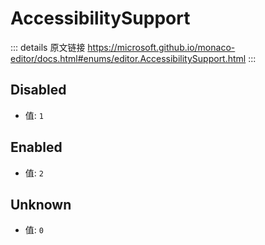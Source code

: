 # AccessibilitySupport
        
::: details 原文链接
https://microsoft.github.io/monaco-editor/docs.html#enums/editor.AccessibilitySupport.html
:::

## Disabled
- 值: `1`


## Enabled
- 值: `2`


## Unknown
- 值: `0`

